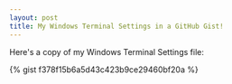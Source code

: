 ```yaml
---
layout: post
title: My Windows Terminal Settings in a GitHub Gist!
---
```

Here's a copy of my Windows Terminal Settings file:

{% gist f378f15b6a5d43c423b9ce29460bf20a %}
